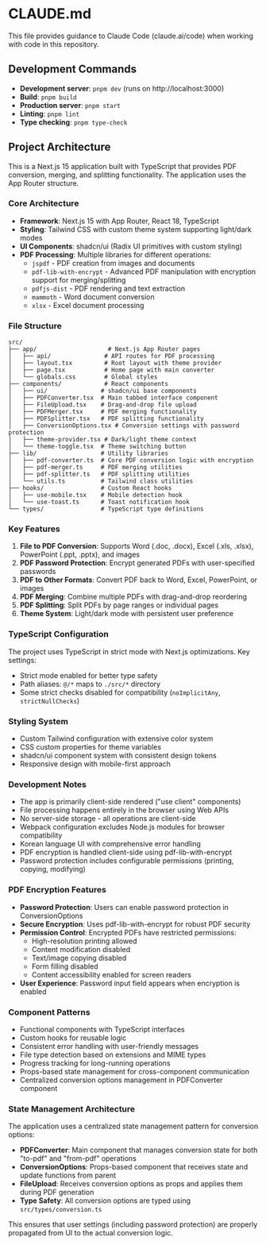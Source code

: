 # CLAUDE.md

This file provides guidance to Claude Code (claude.ai/code) when working with code in this repository.

## Development Commands

- **Development server**: `pnpm dev` (runs on http://localhost:3000)
- **Build**: `pnpm build`
- **Production server**: `pnpm start`  
- **Linting**: `pnpm lint`
- **Type checking**: `pnpm type-check`

## Project Architecture

This is a Next.js 15 application built with TypeScript that provides PDF conversion, merging, and splitting functionality. The application uses the App Router structure.

### Core Architecture

- **Framework**: Next.js 15 with App Router, React 18, TypeScript
- **Styling**: Tailwind CSS with custom theme system supporting light/dark modes
- **UI Components**: shadcn/ui (Radix UI primitives with custom styling)
- **PDF Processing**: Multiple libraries for different operations:
  - `jspdf` - PDF creation from images and documents
  - `pdf-lib-with-encrypt` - Advanced PDF manipulation with encryption support for merging/splitting
  - `pdfjs-dist` - PDF rendering and text extraction
  - `mammoth` - Word document conversion
  - `xlsx` - Excel document processing

### File Structure

```
src/
├── app/                    # Next.js App Router pages
│   ├── api/               # API routes for PDF processing  
│   ├── layout.tsx         # Root layout with theme provider
│   ├── page.tsx           # Home page with main converter
│   └── globals.css        # Global styles
├── components/            # React components
│   ├── ui/               # shadcn/ui base components
│   ├── PDFConverter.tsx  # Main tabbed interface component
│   ├── FileUpload.tsx    # Drag-and-drop file upload
│   ├── PDFMerger.tsx     # PDF merging functionality
│   ├── PDFSplitter.tsx   # PDF splitting functionality
│   ├── ConversionOptions.tsx # Conversion settings with password protection
│   ├── theme-provider.tsx # Dark/light theme context
│   └── theme-toggle.tsx  # Theme switching button
├── lib/                  # Utility libraries
│   ├── pdf-converter.ts  # Core PDF conversion logic with encryption
│   ├── pdf-merger.ts     # PDF merging utilities
│   ├── pdf-splitter.ts   # PDF splitting utilities
│   └── utils.ts          # Tailwind class utilities
├── hooks/                # Custom React hooks
│   ├── use-mobile.tsx    # Mobile detection hook
│   └── use-toast.ts      # Toast notification hook
└── types/                # TypeScript type definitions
```

### Key Features

1. **File to PDF Conversion**: Supports Word (.doc, .docx), Excel (.xls, .xlsx), PowerPoint (.ppt, .pptx), and images
2. **PDF Password Protection**: Encrypt generated PDFs with user-specified passwords
3. **PDF to Other Formats**: Convert PDF back to Word, Excel, PowerPoint, or images
4. **PDF Merging**: Combine multiple PDFs with drag-and-drop reordering
5. **PDF Splitting**: Split PDFs by page ranges or individual pages
6. **Theme System**: Light/dark mode with persistent user preference

### TypeScript Configuration

The project uses TypeScript in strict mode with Next.js optimizations. Key settings:
- Strict mode enabled for better type safety
- Path aliases: `@/*` maps to `./src/*` directory
- Some strict checks disabled for compatibility (`noImplicitAny`, `strictNullChecks`)

### Styling System

- Custom Tailwind configuration with extensive color system
- CSS custom properties for theme variables
- shadcn/ui component system with consistent design tokens
- Responsive design with mobile-first approach

### Development Notes

- The app is primarily client-side rendered ("use client" components)
- File processing happens entirely in the browser using Web APIs
- No server-side storage - all operations are client-side
- Webpack configuration excludes Node.js modules for browser compatibility
- Korean language UI with comprehensive error handling
- PDF encryption is handled client-side using pdf-lib-with-encrypt
- Password protection includes configurable permissions (printing, copying, modifying)

### PDF Encryption Features

- **Password Protection**: Users can enable password protection in ConversionOptions
- **Secure Encryption**: Uses pdf-lib-with-encrypt for robust PDF security
- **Permission Control**: Encrypted PDFs have restricted permissions:
  - High-resolution printing allowed
  - Content modification disabled
  - Text/image copying disabled
  - Form filling disabled
  - Content accessibility enabled for screen readers
- **User Experience**: Password input field appears when encryption is enabled

### Component Patterns

- Functional components with TypeScript interfaces
- Custom hooks for reusable logic
- Consistent error handling with user-friendly messages
- File type detection based on extensions and MIME types
- Progress tracking for long-running operations
- Props-based state management for cross-component communication
- Centralized conversion options management in PDFConverter component

### State Management Architecture

The application uses a centralized state management pattern for conversion options:

- **PDFConverter**: Main component that manages conversion state for both "to-pdf" and "from-pdf" operations
- **ConversionOptions**: Props-based component that receives state and update functions from parent
- **FileUpload**: Receives conversion options as props and applies them during PDF generation
- **Type Safety**: All conversion options are typed using `src/types/conversion.ts`

This ensures that user settings (including password protection) are properly propagated from UI to the actual conversion logic.